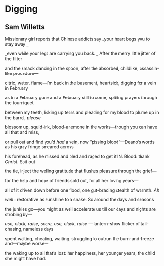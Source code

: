# Digging
## Sam Willetts
Missionary girl reports that Chinese addicts say
 _your heart begs you to stay away
_

 _even while your legs are carrying you back.
_
After the merry little jitter of the filter

and the smack dancing in the spoon, after
the absorbed, childlike, assassin-like procedure—

citric, water, flame—I’m back in the basement,
heartsick, digging for a vein in February

as in a February gone and a February
still to come, spitting prayers through the tourniquet

between my teeth, licking up tears and pleading
for my blood to plume up in the barrel, _please_

blossom up, squid-ink, blood-anemone
in the works—though you can have all that and miss,

or pull out and find you’d _had_ a vein, now “pissing
blood”—Deano’s words as his gray fringe smeared across

his forehead, as he missed and bled and raged
to get it IN. Blood: thank _Christ_. Spit out

the tie, inject the welling gratitude
that flushes pleasure through the grief—

for the help and hope of friends
sold out, for all her loving years—

all of it driven down before one flood,
one gut-bracing stealth of warmth. _Ah_

 _well_ : restorative as sunshine to a snake.
So around the days and seasons

the junkies go—you might as well accelerate
us till our days and nights are strobing by—

 _use, cluck, raise, score, use, cluck, raise_ —
lantern-show flicker of tail-chasing, nameless days

spent waiting, cheating, waiting, struggling to outrun
the burn-and-freeze and—maybe worse—

the waking up to all that’s lost: her happiness,
her younger years, the child she might have had.